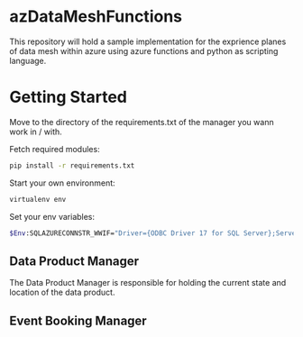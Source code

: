 # azDataMeshFunctions

This repository will hold a sample implementation for the exprience planes of data mesh within azure using azure functions and python as scripting language.

# Getting Started

Move to the directory of the requirements.txt of the manager you wann work in / with.

Fetch required modules:

```bash
pip install -r requirements.txt
```

Start your own environment:

```bash
virtualenv env
```

Set your env variables:

```bash
$Env:SQLAZURECONNSTR_WWIF="Driver={ODBC Driver 17 for SQL Server};Server=tcp:{server}.database.windows.net,1433;Database={database};UID={username};Authentication=ActiveDirectoryInteractive;"
```


## Data Product Manager

The Data Product Manager is responsible for holding the current state and location of the data product.

## Event Booking Manager

